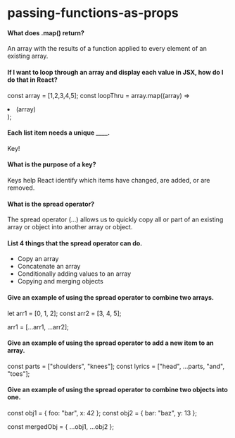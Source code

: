 # passing-functions-as-props

#### What does .map() return?

An array with the results of a function applied to every element of an existing array.

#### If I want to loop through an array and display each value in JSX, how do I do that in React?

const array = [1,2,3,4,5];
const loopThru = array.map((array) => <li>(array)</li>);

#### Each list item needs a unique \_\_\_\_.

Key!

#### What is the purpose of a key?

Keys help React identify which items have changed, are added, or are removed.

#### What is the spread operator?

The spread operator (...) allows us to quickly copy all or part of an existing array or object into another array or object.

#### List 4 things that the spread operator can do.

- Copy an array
- Concatenate an array
- Conditionally adding values to an array
- Copying and merging objects

#### Give an example of using the spread operator to combine two arrays.

let arr1 = [0, 1, 2];
const arr2 = [3, 4, 5];

arr1 = [...arr1, ...arr2];

#### Give an example of using the spread operator to add a new item to an array.

const parts = ["shoulders", "knees"];
const lyrics = ["head", ...parts, "and", "toes"];

#### Give an example of using the spread operator to combine two objects into one.

const obj1 = { foo: "bar", x: 42 };
const obj2 = { bar: "baz", y: 13 };

const mergedObj = { ...obj1, ...obj2 };
